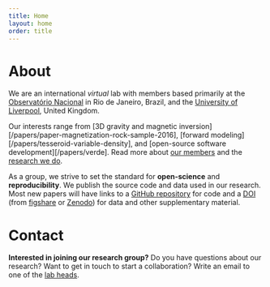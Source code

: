 ```yaml
---
title: Home
layout: home
order: title
---
```


# About

We are an international *virtual* lab with members based primarily at the
[Observatório Nacional](http://www.on.br/) in Rio de Janeiro, Brazil,
and the
[University of Liverpool](https://www.liverpool.ac.uk/earth-ocean-and-ecological-sciences/), United Kingdom.

Our interests range from
[3D gravity and magnetic inversion][/papers/paper-magnetization-rock-sample-2016],
[forward modeling][/papers/tesseroid-variable-density],
and
[open-source software development][/papers/verde].
Read more about [our members](/people) and
the [research we do](/papers).

As a group, we strive to set the standard for **open-science** and **reproducibility**.
We publish the source code and data used in our research.
Most new papers will have links to a
[GitHub repository](http://github.com/pinga-lab)
for code and a [DOI](http://en.wikipedia.org/wiki/Digital_object_identifier)
(from [figshare](http://figshare.com/) or [Zenodo](https://zenodo.org/))
for data and other supplementary material.

# Contact

**Interested in joining our research group?**
Do you have questions about our research?
Want to get in touch to start a collaboration?
Write an email to one of the [lab heads](/people).
